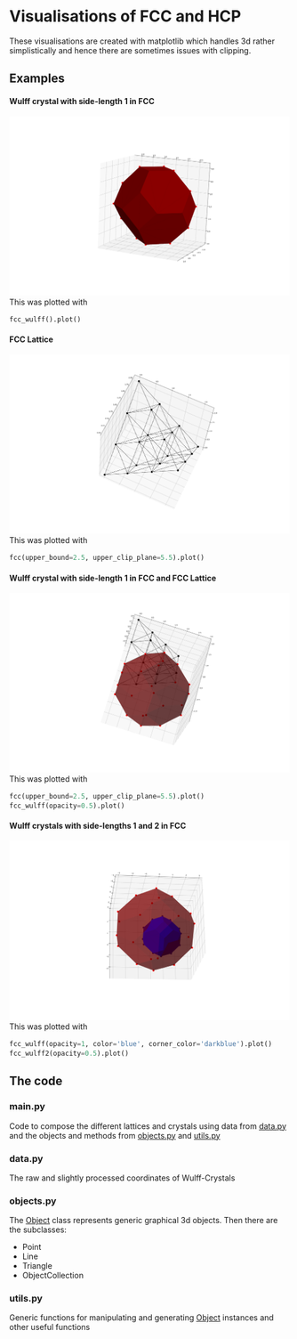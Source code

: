 # Visualisations of FCC and HCP

These visualisations are created with matplotlib which handles 3d rather simplistically and hence there are sometimes issues with clipping.

## Examples

#### Wulff crystal with side-length 1 in FCC
![Wulff crystal with side-length 1 in FCC](examples/FCC_Wulff1.png)
This was plotted with
```python
fcc_wulff().plot()
```

#### FCC Lattice
![FCC Lattice](examples/FCC.png)
This was plotted with
```python
fcc(upper_bound=2.5, upper_clip_plane=5.5).plot()
```

#### Wulff crystal with side-length 1 in FCC and FCC Lattice
![Wulff crystal with side-length 1 in FCC and FCC Lattice](examples/FCC_and_FCC_Wulff1.png)
This was plotted with
```python
fcc(upper_bound=2.5, upper_clip_plane=5.5).plot()
fcc_wulff(opacity=0.5).plot()
```

#### Wulff crystals with side-lengths 1 and 2 in FCC
![Wulff crystals with side-lengths 1 and 2 in FCC](examples/FCC_Wulff1_Wulff2.png)
This was plotted with
```python
fcc_wulff(opacity=1, color='blue', corner_color='darkblue').plot()
fcc_wulff2(opacity=0.5).plot()
```

## The code

### main.py

Code to compose the different lattices and crystals using data from [data.py](#datapy) and the objects and methods from [objects.py](#objectspy) and [utils.py](#utilspy)

### data.py

The raw and slightly processed coordinates of Wulff-Crystals

### objects.py

The [Object](objects.py#L9) class represents generic graphical 3d objects. Then there are the subclasses:
- Point
- Line
- Triangle
- ObjectCollection

### utils.py

Generic functions for manipulating and generating [Object](objects.py#L9) instances and other useful functions